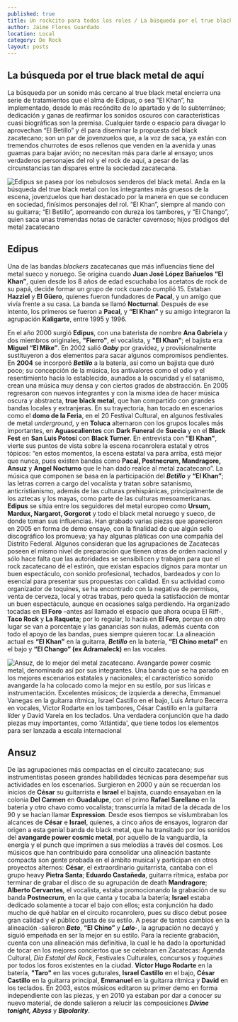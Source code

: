 ```yaml
---
published: true
title: Un rockcito para todos los roles / La búsqueda por el true black metal de aquí
author: Jaime Flores Guardado
location: Local
category: De Rock
layout: posts
---
```


## La búsqueda por el true black metal de aquí

La búsqueda por un sonido más cercano al true black metal encierra una serie de tratamientos que el alma de Edipus, o sea ”El Khan”, ha implementado, desde lo más recóndito de lo apartado y de lo subterráneo; dedicación y ganas de reafirmar los sonidos oscuros con características cuasi biográficas son la premisa. Cualquier tarde o espacio para divagar lo aprovechan “El Betillo” y él para diseminar la propuesta del black zacatecano; son un par de jovenzuelos que, a la voz de saca, ya están con tremendos churrotes de esos rellenos que venden en la avenida y unas guamas para bajar avión; no necesitan más para darle al ensayo; unos verdaderos personajes del rol y el rock de aquí, a pesar de las circunstancias tan dispares entre la sociedad zacatecana.


![Edipus se pasea por los nebulosos senderos del black metal. Anda en la búsqueda del true black metal con los integrantes más gruesos de la escena, jovenzuelos que han destacado por la manera en que se conducen en sociedad, finísimos personajes del rol. “El Khan”, siempre al mando con su guitarra; “El Betillo”, aporreando con dureza los tambores, y “El Chango”, quien saca unas tremendas notas de carácter cavernoso; hijos pródigos del metal zacatecano](http://i.imgur.com/BFymaW4m.jpg)
## Edipus

Una de las bandas _blackers_ zacatecanas que más influencias tiene del metal sueco y noruego. Se origina cuando **Juan José López Bañuelos “El Khan”**, quien desde los 8 años de edad escuchaba los acetatos de rock de su papá, decide formar un grupo de rock cuando cumplió 15. Estaban **Hazziel** y **El Güero**, quienes fueron fundadores de **Pacal**, y un amigo que vivía frente a su casa. La banda se llamó **Nocturnal**. Después de ese intento, los primeros se fueron a **Pacal**, y **“El Khan”** y su amigo integraron la agrupación **Kaligarte**, entre 1995 y 1996. 

En el año 2000 surgió **Edipus**, con una baterista de nombre **Ana Gabriela** y dos miembros originales, **"Fierro"**, el vocalista, y **"El Khan"**; el bajista era **Miguel “El Mike”**. En 2002 salió **_Gaby_** por gravidez, y provisionalmente sustituyeron a dos elementos para sacar algunos compromisos pendientes. En **2004** se incorporó **_Betillo_** a la batería, así como un bajista que duró poco; su concepción de la música, los antivalores como el odio y el resentimiento hacia lo establecido, aunados a la oscuridad y el satanismo, crean una música muy densa y con ciertos grados de abstracción. En 2005 regresaron con nuevos integrantes y con la misma idea de hacer música oscura y abstracta, **true black metal**, que han compartido con grandes bandas locales y extranjeras. En su trayectoria, han tocado en escenarios como el **domo de la Feria**, en el 20 Festival Cultural, en algunos festivales de metal _underground_, y en **Toluca** alternaron con los grupos locales más importantes, en **Aguascalientes** con **Dark Funeral** de **Suecia** y en el **Black Fest** en **San Luis Potosí** con **Black Turner**. En entrevista con **"El Khan"**, vierte sus puntos de vista sobre la escena rocanrolera estatal y otros tópicos: “en estos momentos, la escena estatal va para arriba, está mejor que nunca, pues existen bandas como **Pacal, Postnecrum, Mandragore, Ansuz** y **Angel Nocturno** que le han dado realce al metal zacatecano”. La música que componen se basa en la participación del _**Betillo**_ y **“El Khan”**; las letras corren a cargo del vocalista y tratan sobre satanismo, anticristianismo, además de las culturas prehispánicas, principalmente de los aztecas y los mayas, como parte de las culturas mesoamericanas. **Edipus** se sitúa entre los seguidores del metal europeo como **Ursum, Mardux, Nargarot, Gorgorot** y todo el black metal noruego y sueco, de donde toman sus influencias. Han grabado varias piezas que aparecieron en 2005 en forma de demo ensayo, con la finalidad de que algún sello discográfico los promueva; ya hay algunas pláticas con una compañía del Distrito Federal. Algunos consideran que las agrupaciones de Zacatecas poseen el mismo nivel de preparación que tienen otras de orden nacional y sólo hace falta que las autoridades se sensibilicen y trabajen para que el rock zacatecano dé el estirón, que existan espacios dignos para montar un buen espectáculo, con sonido profesional, techados, bardeados y con lo esencial para presentar sus propuestas con calidad. En su actividad como organizador de toquines, se ha encontrado con la negativa de permisos, venta de cerveza, local y otras trabas, pero queda la satisfacción de montar un buen espectáculo, aunque en ocasiones salga perdiendo. Ha organizado tocadas en **El Foro** –antes así llamado el espacio que ahora ocupa El Riff-, **Taco Rock** y **La Raqueta**; por lo regular, lo hacía en **El Foro**, porque en otro lugar se van a porcentaje y las ganancias son nulas, además cuenta con todo el apoyo de las bandas, pues siempre quieren tocar. La alineación actual es **“El Khan”** en la guitarra, _**Betillo**_ en la batería, **“El Chino metal”** en el bajo y **“El Chango” (ex Adramaleck)** en las vocales.     


![Ansuz, de lo mejor del metal zacatecano. Avangarde power cosmic metal, denominado así por sus integrantes. Una banda que se ha parado en los mejores escenarios estatales y nacionales; el característico sonido avangarde la ha colocado como la mejor en su estilo, por sus líricas e instrumentación. Excelentes músicos; de izquierda a derecha, Emmanuel Vanegas en la guitarra rítmica, Israel Castillo en el bajo, Luis Arturo Becerra en vocales, Víctor Rodarte en los tambores, César Castillo en la guitarra líder y David Varela en los teclados. Una verdadera conjunción que ha dado piezas muy importantes, como 'Atlántida', que tiene todos los elementos para ser lanzada a escala internacional](http://i.imgur.com/n21cX67m.jpg)
## Ansuz

De las agrupaciones más compactas en el  circuito zacatecano; sus instrumentistas poseen grandes habilidades técnicas para desempeñar sus actividades en los escenarios. Surgieron en 2000 y aún se recuerdan los inicios de **César** su guitarrista e **Israel** el bajista, cuando ensayaban en la colonia **Del Carmen** en **Guadalupe**, con el primo **Rafael Sarellano** en la batería y otro chavo como vocalista; transcurría la mitad de la década de los 90 y se hacían llamar **Expression**. Desde esos tiempos se vislumbraban los alcances de **César** e **Israel**, quienes, a cinco años de ensayos, lograron dar origen a esta genial banda de black metal, que ha transitado por los sonidos del **avangarde power cosmic metal**, por aquello de la vanguardia, la energía y el punch que imprimen a sus melodías a través del cosmos. Los músicos que han contribuido para consolidar una alineación bastante compacta son gente probada en el ámbito musical y participan en otros proyectos alternos: **César**, el extraordinario guitarrista, cantaba con el grupo heavy **Pietra Santa**; **Eduardo Castañeda**, guitarra rítmica, estaba por terminar de grabar el disco de su agrupación de death  **Mandragore**; **Alberto Cervantes**, el vocalista, estaba promocionando la grabación de su banda **Postnecrum**, en la que canta y tocaba la batería; **Israel** estaba dedicado solamente a tocar el bajo con ellos; esta conjunción ha dado mucho de qué hablar en el circuito rocanrolero, pues su disco debut posee gran calidad y el público gusta de su estilo. A pesar de tantos cambios en la alineación -salieron _**Beto**_, **“El Chino”** y _**Lalo**_-, la agrupación no decayó y siguió empeñada en ser la mejor en su estilo. Para la reciente grabación, cuenta con una alineación más definitiva, la cual le ha dado la oportunidad de tocar en los mejores conciertos que se celebran en Zacatecas: Agenda Cultural, _Día Estatal del Rock_, Festivales Culturales, concursos y _toquines_ por todos los foros existentes en la ciudad. **Víctor Hugo Rodarte** en la batería, **"Taro"** en las voces guturales, **Israel Castillo** en el bajo, **César Castillo** en la guitarra principal, **Emmanuel** en la guitarra rítmica y **David** en los teclados. En 2003, estos músicos editaron su primer demo en forma independiente con las piezas, y en 2010 ya estaban por dar a conocer su nuevo material, de donde salieron a relucir las composiciones _**Divine tonight, Abyss**_ y _**Bipolarity**_. 
